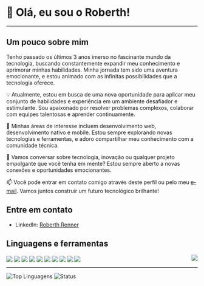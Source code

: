 
<!--
**DevRobh/DevRobh** is a ✨ _special_ ✨ repository because its `README.md` (this file) appears on your GitHub profile.

Here are some ideas to get you started:

- 🔭 I’m currently working on ...
- 🌱 I’m currently learning ...
- 👯 I’m looking to collaborate on ...
- 🤔 I’m looking for help with ...
- 💬 Ask me about ...
- 📫 How to reach me: ...
- 😄 Pronouns: ...
- ⚡ Fun fact: ...
-->
<h1>👋 Olá, eu sou o Roberth!</h1>
         
<hr>

## Um pouco sobre mim          


Tenho passado os últimos 3 anos imerso no fascinante mundo da tecnologia, buscando constantemente expandir meu conhecimento e aprimorar minhas habilidades. Minha jornada tem sido uma aventura emocionante, e estou animado com as infinitas possibilidades que a tecnologia oferece.

💡 Atualmente, estou em busca de uma nova oportunidade para aplicar meu conjunto de habilidades e experiência em um ambiente desafiador e estimulante. Sou apaixonado por resolver problemas complexos, colaborar com equipes talentosas e aprender continuamente.

🚀 Minhas áreas de interesse incluem desenvolvimento web, desenvolvimento nativo e mobile. Estou sempre explorando novas tecnologias e ferramentas, e adoro compartilhar meu conhecimento com a comunidade técnica.

💬 Vamos conversar sobre tecnologia, inovação ou qualquer projeto empolgante que você tenha em mente? Estou sempre aberto a novas conexões e oportunidades emocionantes.

📫 Você pode entrar em contato comigo através deste perfil ou pelo meu [e-mail](roberth.renner12@gmail.com). Vamos juntos construir um futuro tecnológico brilhante!

## Entre em contato

- LinkedIn: [Roberth Renner](https://www.linkedin.com/in/roberth-renner-pinheiro-da-silva-b902241b9/)

 
<h2> <strong> Linguagens e ferramentas </strong> </h2>
<div>
    <img align="center" src="https://img.shields.io/badge/JavaScript-F7DF1E?style=for-the-badge&logo=javascript&logoColor=black">
    <img align="center" src="https://img.shields.io/badge/React-20232A?style=for-the-badge&logo=react&logoColor=61DAFB">
    <img align="center" src="https://img.shields.io/badge/react_native-%2320232a.svg?style=for-the-badge&logo=react&logoColor=%2361DAFB">
    <img align="center" src="https://img.shields.io/badge/Node.js-339933?style=for-the-badge&logo=nodedotjs&logoColor=white">
    <img align="center" src="https://img.shields.io/badge/HTML5-E34F26?style=for-the-badge&logo=html5&logoColor=white">
    <img align="center" src="https://img.shields.io/badge/CSS3-1572B6?style=for-the-badge&logo=css3&logoColor=white"> 
    <img align="center" src="https://img.shields.io/badge/Python-14354C?style=for-the-badge&logo=python&logoColor=white">
    <img align="center" src="https://img.shields.io/badge/C%2B%2B-00599C?style=for-the-badge&logo=c%2B%2B&logoColor=white">
    <img align="center" src="https://img.shields.io/badge/GIT-E44C30?style=for-the-badge&logo=git&logoColor=white">
    <img align="center" src="https://img.shields.io/badge/GitHub-100000?style=for-the-badge&logo=github&logoColor=white">
    <img align="right" src="https://github.com/DevRobh/DevRobh/assets/64811534/f274a838-2c82-4ad6-873c-0a4520b50e54">
</div>

<hr>
<div>
  
  ![Top Linguagens](https://github-readme-stats.vercel.app/api/top-langs/?username=DevRobh&layout=compact&theme=dracula&hide_border=true)
  ![Status](https://github-readme-stats.vercel.app/api?username=DevRobh&show_icons=true&hide_border=true&theme=dracula)
  
</div>
